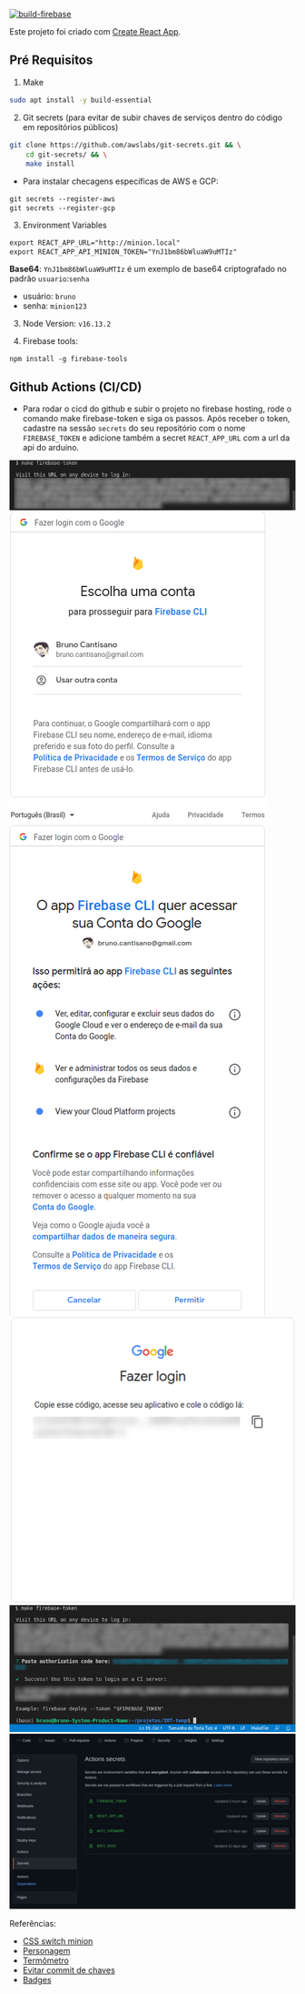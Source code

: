 [![build-firebase](https://github.com/brunocantisano/iot-minion/actions/workflows/firebase.yml/badge.svg?branch=master)](https://github.com/brunocantisano/iot-minion/actions/workflows/firebase.yml)

Este projeto foi criado com [Create React App](https://github.com/facebook/create-react-app).

## Pré Requisitos

1. Make

```bash
sudo apt install -y build-essential
```

2. Git secrets (para evitar de subir chaves de serviços dentro do código em repositórios públicos)

```bash
git clone https://github.com/awslabs/git-secrets.git && \
    cd git-secrets/ && \
    make install
```

* Para instalar checagens específicas de AWS e GCP:

```
git secrets --register-aws
git secrets --register-gcp
```

3. Environment Variables
```
export REACT_APP_URL="http://minion.local"
export REACT_APP_API_MINION_TOKEN="YnJ1bm86bWluaW9uMTIz"
```

**Base64**: `YnJ1bm86bWluaW9uMTIz` é um exemplo de base64 criptografado no padrão `usuario`:`senha`
* usuário: `bruno`
* senha: `minion123`

3. Node Version: `v16.13.2`

4. Firebase tools:

```
npm install -g firebase-tools
```

## Github Actions (CI/CD)

* Para rodar o cicd do github e subir o projeto no firebase hosting, rode o comando make firebase-token e siga os passos. Após receber o token, cadastre na sessão `secrets` do seu repositório com o nome `FIREBASE_TOKEN` e adicione também a secret `REACT_APP_URL` com a url da api do arduino.

![Firebase1](../others/imgs/firebase1.png)
![Firebase2](../others/imgs/firebase2.png)
![Firebase3](../others/imgs/firebase3.png)
![Firebase4](../others/imgs/firebase4.png)
![Firebase5](../others/imgs/firebase5.png)
![Firebase6](../others/imgs/firebase6.png)

Referências: 

* [CSS switch minion](https://codepen.io/mohab-elhamzawy/pen/qOQKNB)
* [Personagem](http://cssdeck.com/labs/minions-css)
* [Termômetro](https://codepen.io/chrisgannon/pen/vjNNew/)
* [Evitar commit de chaves](https://betterprogramming.pub/how-you-can-prevent-committing-secrets-and-credentials-into-git-repositories-adffc25c2ea2)
* [Badges](https://github.com/brunocantisano/badges)
